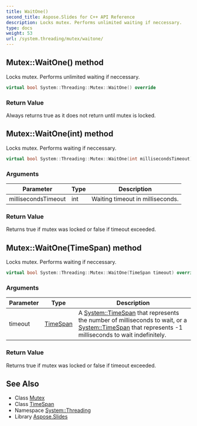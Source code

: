 ```yaml
---
title: WaitOne()
second_title: Aspose.Slides for C++ API Reference
description: Locks mutex. Performs unlimited waiting if neccessary.
type: docs
weight: 53
url: /system.threading/mutex/waitone/
---
```

## Mutex::WaitOne() method


Locks mutex. Performs unlimited waiting if neccessary.

```cpp
virtual bool System::Threading::Mutex::WaitOne() override
```


### Return Value

Always returns true as it does not return until mutex is locked.

## Mutex::WaitOne(int) method


Locks mutex. Performs waiting if neccessary.

```cpp
virtual bool System::Threading::Mutex::WaitOne(int millisecondsTimeout) override
```


### Arguments

| Parameter | Type | Description |
| --- | --- | --- |
| millisecondsTimeout | int | Waiting timeout in milliseconds. |

### Return Value

Returns true if mutex was locked or false if timeout exceeded.

## Mutex::WaitOne(TimeSpan) method


Locks mutex. Performs waiting if neccessary.

```cpp
virtual bool System::Threading::Mutex::WaitOne(TimeSpan timeout) override
```


### Arguments

| Parameter | Type | Description |
| --- | --- | --- |
| timeout | [TimeSpan](../../../system/timespan/) | A [System::TimeSpan](../../../system/timespan/) that represents the number of milliseconds to wait, or a [System::TimeSpan](../../../system/timespan/) that represents -1 milliseconds to wait indefinitely. |

### Return Value

Returns true if mutex was locked or false if timeout exceeded.

## See Also

* Class [Mutex](../)
* Class [TimeSpan](../../../system/timespan/)
* Namespace [System::Threading](../../)
* Library [Aspose.Slides](../../../)